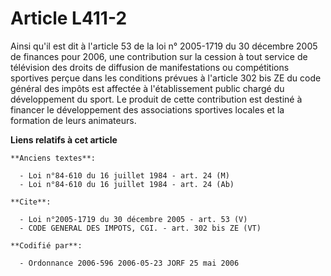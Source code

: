 # Article L411-2

Ainsi qu'il est dit à l'article 53 de la loi n° 2005-1719 du 30 décembre 2005 de finances pour 2006, une contribution sur la
cession à tout service de télévision des droits de diffusion de manifestations ou compétitions sportives perçue dans les
conditions prévues à l'article 302 bis ZE du code général des impôts est affectée à l'établissement public chargé du
développement du sport. Le produit de cette contribution est destiné à financer le développement des associations sportives
locales et la formation de leurs animateurs.

**Liens relatifs à cet article**

	**Anciens textes**:

	  - Loi n°84-610 du 16 juillet 1984 - art. 24 (M)
	  - Loi n°84-610 du 16 juillet 1984 - art. 24 (Ab)

	**Cite**:

	  - Loi n°2005-1719 du 30 décembre 2005 - art. 53 (V)
	  - CODE GENERAL DES IMPOTS, CGI. - art. 302 bis ZE (VT)

	**Codifié par**:

	  - Ordonnance 2006-596 2006-05-23 JORF 25 mai 2006
